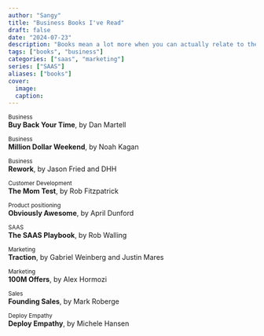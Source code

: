 ```yaml
---
author: "Sangy"
title: "Business Books I've Read"
draft: false
date: "2024-07-23"
description: "Books mean a lot more when you can actually relate to the problems they claim to help with."
tags: ["books", "business"]
categories: ["saas", "marketing"]
series: ["SAAS"]
aliases: ["books"]
cover:
  image: 
  caption: 
---
```


<small>Business</small> <br>
**Buy Back Your Time**, by Dan Martell

<small>Business</small> <br>
**Million Dollar Weekend**, by Noah Kagan

<small>Business</small> <br>
**Rework**, by Jason Fried and DHH

<small>Customer Development</small> <br>
**The Mom Test**, by Rob Fitzpatrick

<small>Product positioning</small> <br>
**Obviously Awesome**, by April Dunford

<small>SAAS</small> <br>
**The SAAS Playbook**, by Rob Walling

<small>Marketing</small> <br>
**Traction**, by Gabriel Weinberg and Justin Mares

<small>Marketing</small> <br>
**100M Offers**, by Alex Hormozi

<small>Sales</small> <br>
**Founding Sales**, by Mark Roberge

<small>Deploy Empathy</small> <br>
**Deploy Empathy**, by Michele Hansen

